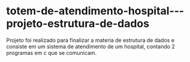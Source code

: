 # totem-de-atendimento-hospital---projeto-estrutura-de-dados
Projeto foi realizado para finalizar a materia de estrutura de dados e consiste em um sistema de atendimento de um hospital, contando 2 programas em c que se comunicam. 
